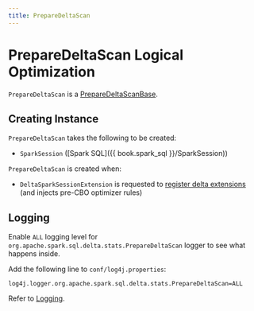 ```yaml
---
title: PrepareDeltaScan
---
```


# PrepareDeltaScan Logical Optimization

`PrepareDeltaScan` is a [PrepareDeltaScanBase](PrepareDeltaScanBase.md).

## Creating Instance

`PrepareDeltaScan` takes the following to be created:

* <span id="spark"> `SparkSession` ([Spark SQL]({{ book.spark_sql }}/SparkSession))

`PrepareDeltaScan` is created when:

* `DeltaSparkSessionExtension` is requested to [register delta extensions](../DeltaSparkSessionExtension.md#apply) (and injects pre-CBO optimizer rules)

## Logging

Enable `ALL` logging level for `org.apache.spark.sql.delta.stats.PrepareDeltaScan` logger to see what happens inside.

Add the following line to `conf/log4j.properties`:

```text
log4j.logger.org.apache.spark.sql.delta.stats.PrepareDeltaScan=ALL
```

Refer to [Logging](../logging.md).
